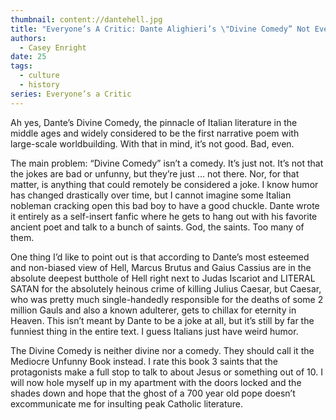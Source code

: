 ```yaml
---
thumbnail: content://dantehell.jpg
title: "Everyone’s A Critic: Dante Alighieri’s \"Divine Comedy” Not Even That Funny"
authors:
  - Casey Enright
date: 25
tags:
  - culture
  - history
series: Everyone’s a Critic
---
```


Ah yes, Dante’s Divine Comedy, the pinnacle of Italian literature in the middle ages and widely considered to be the first narrative poem with large-scale worldbuilding. With that in mind, it’s not good. Bad, even.

The main problem: “Divine Comedy” isn’t a comedy. It’s just not. It’s not that the jokes are bad or unfunny, but they’re just … not there. Nor, for that matter, is anything that could remotely be considered a joke. I know humor has changed drastically over time, but I cannot imagine some Italian nobleman cracking open this bad boy to have a good chuckle. Dante wrote it entirely as a self-insert fanfic where he gets to hang out with his favorite ancient poet and talk to a bunch of saints. God, the saints. Too many of them.

One thing I’d like to point out is that according to Dante’s most esteemed and non-biased view of Hell, Marcus Brutus and Gaius Cassius are in the absolute deepest butthole of Hell right next to Judas Iscariot and LITERAL SATAN for the absolutely heinous crime of killing Julius Caesar, but Caesar, who was pretty much single-handedly responsible for the deaths of some 2 million Gauls and also a known adulterer, gets to chillax for eternity in Heaven. This isn’t meant by Dante to be a joke at all, but it’s still by far the funniest thing in the entire text. I guess Italians just have weird humor. 

The Divine Comedy is neither divine nor a comedy. They should call it the Mediocre Unfunny Book instead. I rate this book 3 saints that the protagonists make a full stop to talk to about Jesus or something out of 10. I will now hole myself up in my apartment with the doors locked and the shades down and hope that the ghost of a 700 year old pope doesn’t excommunicate me for insulting peak Catholic literature.
